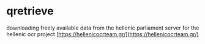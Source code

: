 # qretrieve
downloading freely available data from the hellenic parliament server for the hellenic ocr project [https://hellenicocrteam.gr/](https://hellenicocrteam.gr/)
